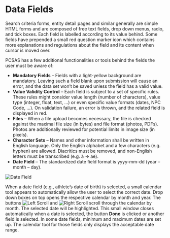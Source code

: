 # Data Fields

Search criteria forms, entity detail pages and similar generally are simple HTML forms and are 
composed of free text fields, drop down menus, radio, and tick boxes. Each field is labelled 
according to its value behind. Some fields have prepended a small red question marker icon 
which contains more explanations and regulations about the field and its content when cursor is 
moved over.

PCSAS has a few additional functionalities or tools behind the fields the user must be aware of:

- **Mandatory Fields** – Fields with a light-yellow background are mandatory. Leaving such a 
field blank upon submission will cause an error, and the data set won’t be saved unless 
the field has a valid value. 
- **Value Validity Control** – Each field is subject to a set of specific rules. These rules might 
consider value length (number of characters), value type (integer, float, text, …) or even 
specific value formats (dates, NPC Code, …). On validation failure, an error is thrown, 
and the related field is displayed in red. 
- **Files** – When a file upload becomes necessary, the file is checked against the maximal 
file size (in bytes) and file format (photos, PDFs). Photos are additionally reviewed for 
potential limits in image size (in pixels). 
- **Character Sets** – Names and other information shall be written in English language. Only 
the English alphabet and a few characters (e.g. hyphen) are allowed. Diacritics must be 
removed, and non-English letters must be transcribed (e.g. ä -> ae). 
- **Date Field** – The standardized date field format is yyyy-mm-dd (year – month – day). 

<img src="_img/inline/date-field.png" alt="Date Field" class="center inline-screenshot">

When a date field (e.g., athlete’s date of birth) is selected, a small calendar tool 
appears to automatically allow the user to select the correct date. Drop down boxes on 
top opens the respective calendar by month and year. 
The buttons <img src="_img/inline/date-field-left.svg" alt="Left Scroll" class="inline svg-small"> 
and <img src="_img/inline/date-field-right.svg" alt="Right Scroll" class="inline svg-small"> 
scroll through the calendar by month. The selected date will be highlighted. This small window 
closes automatically when a date is selected, the button **Done** is clicked or another 
field is selected. In some date fields, minimum and maximum dates are set up. 
The calendar tool for those fields only displays the acceptable date range. 